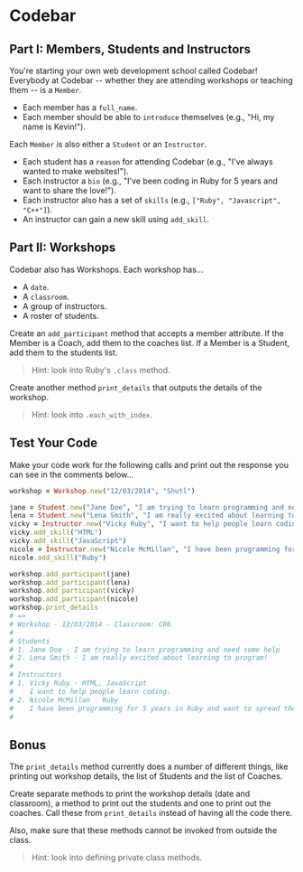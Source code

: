 # Codebar

## Part I: Members, Students and Instructors

You're starting your own web development school called Codebar! Everybody at Codebar -- whether they are attending workshops or teaching them -- is a `Member`.
* Each member has a `full_name`.
* Each member should be able to `introduce` themselves (e.g., "Hi, my name is Kevin!").

Each `Member` is also either a `Student` or an `Instructor`.
* Each student has a `reason` for attending Codebar (e.g., "I've always wanted to make websites!").
* Each instructor a `bio` (e.g., "I've been coding in Ruby for 5 years and want to share the love!").
* Each instructor also has a set of `skills` (e.g., `["Ruby", "Javascript", "C++"]`).
* An instructor can gain a new skill using `add_skill`.

## Part II: Workshops

Codebar also has Workshops. Each workshop has...
* A `date`.
* A `classroom`.
* A group of instructors.
* A roster of students.

Create an `add_participant` method that accepts a member attribute. If the Member is a Coach, add them to the coaches list. If a Member is a Student, add them to the students list.

> Hint: look into Ruby's `.class` method.

Create another method `print_details` that outputs the details of the workshop.

> Hint: look into `.each_with_index`.

## Test Your Code

Make your code work for the following calls and print out the response you can see in the comments below...

```rb
workshop = Workshop.new("12/03/2014", "Shutl")

jane = Student.new("Jane Doe", "I am trying to learn programming and need some help")
lena = Student.new("Lena Smith", "I am really excited about learning to program!")
vicky = Instructor.new("Vicky Ruby", "I want to help people learn coding.")
vicky.add_skill("HTML")
vicky.add_skill("JavaScript")
nicole = Instructor.new("Nicole McMillan", "I have been programming for 5 years in Ruby and want to spread the love")
nicole.add_skill("Ruby")

workshop.add_participant(jane)
workshop.add_participant(lena)
workshop.add_participant(vicky)
workshop.add_participant(nicole)
workshop.print_details
# =>
# Workshop - 12/03/2014 - Classroom: CR6
#
# Students
# 1. Jane Doe - I am trying to learn programming and need some help
# 2. Lena Smith - I am really excited about learning to program!
#
# Instructors
# 1. Vicky Ruby - HTML, JavaScript
#    I want to help people learn coding.
# 2. Nicole McMillan - Ruby
#    I have been programming for 5 years in Ruby and want to spread the love
#
```

## Bonus

The `print_details` method currently does a number of different things, like printing out workshop details, the list of Students and the list of Coaches.

Create separate methods to print the workshop details (date and classroom), a method to print out the students and one to print out the coaches. Call these from `print_details` instead of having all the code there.

Also, make sure that these methods cannot be invoked from outside the class.

> Hint: look into defining private class methods.
